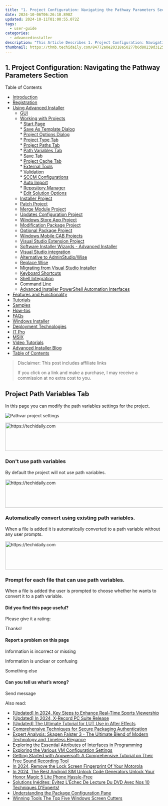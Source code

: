 ```yaml
---
title: "1. Project Configuration: Navigating the Pathway Parameters Section"
date: 2024-10-06T06:26:10.898Z
updated: 2024-10-11T01:00:55.072Z
tags:
  - user-guide
categories:
  - advancedinstaller
description: "This Article Describes 1. Project Configuration: Navigating the Pathway Parameters Section"
thumbnail: https://thmb.techidaily.com/84772a0e20318a50277b6d80239d31259f3d754cba45388a4148935e78d13735.jpg
---
```


## 1. Project Configuration: Navigating the Pathway Parameters Section

Table of Contents

* [Introduction](https://tools.techidaily.com/advancedinstaller/products/)
* [Registration](https://tools.techidaily.com/advancedinstaller/products/)
* [Using Advanced Installer](https://tools.techidaily.com/advancedinstaller/products/)  
   * [GUI](https://tools.techidaily.com/advancedinstaller/products/)  
   * [Working with Projects](https://tools.techidaily.com/advancedinstaller/products/)  
         * [Start Page](https://tools.techidaily.com/advancedinstaller/products/)  
         * [Save As Template Dialog](https://tools.techidaily.com/advancedinstaller/products/)  
         * [Project Options Dialog](https://tools.techidaily.com/advancedinstaller/products/)  
                  * [Project Type Tab](https://tools.techidaily.com/advancedinstaller/products/)  
                  * [Project Paths Tab](https://tools.techidaily.com/advancedinstaller/products/)  
                  * [Path Variables Tab](https://tools.techidaily.com/advancedinstaller/products/)  
                  * [Save Tab](https://tools.techidaily.com/advancedinstaller/products/)  
                  * [Project Cache Tab](https://tools.techidaily.com/advancedinstaller/products/)  
         * [External Tools](https://tools.techidaily.com/advancedinstaller/products/)  
         * [Validation](https://tools.techidaily.com/advancedinstaller/products/)  
         * [SCCM Configurations](https://tools.techidaily.com/advancedinstaller/products/)  
         * [Auto Import](https://tools.techidaily.com/advancedinstaller/products/)  
         * [Repository Manager](https://tools.techidaily.com/advancedinstaller/products/)  
         * [Edit Solution Options](https://tools.techidaily.com/advancedinstaller/products/)  
   * [Installer Project](https://tools.techidaily.com/advancedinstaller/products/)  
   * [Patch Project](https://tools.techidaily.com/advancedinstaller/products/)  
   * [Merge Module Project](https://tools.techidaily.com/advancedinstaller/products/)  
   * [Updates Configuration Project](https://tools.techidaily.com/advancedinstaller/products/)  
   * [Windows Store App Project](https://tools.techidaily.com/advancedinstaller/products/)  
   * [Modification Package Project](https://tools.techidaily.com/advancedinstaller/products/)  
   * [Optional Package Project](https://tools.techidaily.com/advancedinstaller/products/)  
   * [Windows Mobile CAB Projects](https://tools.techidaily.com/advancedinstaller/products/)  
   * [Visual Studio Extension Project](https://tools.techidaily.com/advancedinstaller/products/)  
   * [Software Installer Wizards - Advanced Installer](https://tools.techidaily.com/advancedinstaller/products/)  
   * [Visual Studio integration](https://tools.techidaily.com/advancedinstaller/products/)  
   * [Alternative to AdminStudio/Wise](https://tools.techidaily.com/advancedinstaller/products/)  
   * [Replace Wise](https://tools.techidaily.com/advancedinstaller/products/)  
   * [Migrating from Visual Studio Installer](https://tools.techidaily.com/advancedinstaller/products/)  
   * [Keyboard Shortcuts](https://tools.techidaily.com/advancedinstaller/products/)  
   * [Shell Integration](https://tools.techidaily.com/advancedinstaller/products/)  
   * [Command Line](https://tools.techidaily.com/advancedinstaller/products/)  
   * [Advanced Installer PowerShell Automation Interfaces](https://tools.techidaily.com/advancedinstaller/products/)
* [Features and Functionality](https://tools.techidaily.com/advancedinstaller/products/)
* [Tutorials](https://tools.techidaily.com/advancedinstaller/products/)
* [Samples](https://tools.techidaily.com/advancedinstaller/products/)
* [How-tos](https://tools.techidaily.com/advancedinstaller/products/)
* [FAQs](https://tools.techidaily.com/advancedinstaller/products/)
* [Windows Installer](https://tools.techidaily.com/advancedinstaller/products/)
* [Deployment Technologies](https://tools.techidaily.com/advancedinstaller/products/)
* [IT Pro](https://tools.techidaily.com/advancedinstaller/products/)
* [MSIX](https://tools.techidaily.com/advancedinstaller/products/)
* [Video Tutorials](https://tools.techidaily.com/advancedinstaller/products/)
* [Advanced Installer Blog](https://tools.techidaily.com/advancedinstaller/products/)
* [Table of Contents](https://tools.techidaily.com/advancedinstaller/products/)

>  Disclaimer: This post includes affiliate links
>
>  If you click on a link and make a purchase, I may receive a commission at no extra cost to you.
>

## Project Path Variables Tab

In this page you can modify the path variables settings for the project.

![Pathvar project settings](https://cdn.advancedinstaller.com/img/dialog/pathvar-project-settings.png "Pathvar project settings")  

<!-- affiliate ads begin -->
<a href="https://appsumo.8odi.net/c/5597632/2049369/7443" target="_top" id="2049369">
  <img src="//a.impactradius-go.com/display-ad/7443-2049369" border="0" alt="https://techidaily.com" width="728" height="90"/>
</a>
<img height="0" width="0" src="https://appsumo.8odi.net/i/5597632/2049369/7443" style="position:absolute;visibility:hidden;" border="0" />
<!-- affiliate ads end -->

### Don't use path variables

By default the project will not use path variables.

<!-- affiliate ads begin -->
<a href="https://appsumo.8odi.net/c/5597632/2075471/7443" target="_top" id="2075471">
  <img src="//a.impactradius-go.com/display-ad/7443-2075471" border="0" alt="https://techidaily.com" width="728" height="90"/>
</a>
<img height="0" width="0" src="https://appsumo.8odi.net/i/5597632/2075471/7443" style="position:absolute;visibility:hidden;" border="0" />
<!-- affiliate ads end -->

### Automatically convert using existing path variables.

When a file is added it is automatically converted to a path variable without any user prompts.

<!-- affiliate ads begin -->
<a href="https://unicoeye.pxf.io/c/5597632/2134229/18498" target="_top" id="2134229">
  <img src="//a.impactradius-go.com/display-ad/18498-2134229" border="0" alt="https://techidaily.com" width="728" height="90"/>
</a>
<img height="0" width="0" src="https://unicoeye.pxf.io/i/5597632/2134229/18498" style="position:absolute;visibility:hidden;" border="0" />
<!-- affiliate ads end -->

### Prompt for each file that can use path variables.

When a file is added the user is prompted to choose whether he wants to convert it to a path variable.

#### Did you find this page useful?

Please give it a rating:

 Thanks!

#### Report a problem on this page

Information is incorrect or missing

Information is unclear or confusing

Something else

#### Can you tell us what’s wrong?

Send message

<ins class="adsbygoogle"
     style="display:block"
     data-ad-format="autorelaxed"
     data-ad-client="ca-pub-7571918770474297"
     data-ad-slot="1223367746"></ins>

<ins class="adsbygoogle"
     style="display:block"
     data-ad-client="ca-pub-7571918770474297"
     data-ad-slot="8358498916"
     data-ad-format="auto"
     data-full-width-responsive="true"></ins>

<span class="atpl-alsoreadstyle">Also read:</span>
<div><ul>
<li><a href="https://screen-recording.techidaily.com/updated-in-2024-key-steps-to-enhance-real-time-sports-viewership/"><u>[Updated] In 2024, Key Steps to Enhance Real-Time Sports Viewership</u></a></li>
<li><a href="https://remote-screen-capture.techidaily.com/updated-in-2024-x-record-pc-suite-release/"><u>[Updated] In 2024, X-Record PC Suite Release</u></a></li>
<li><a href="https://some-guidance.techidaily.com/updated-the-ultimate-tutorial-for-lut-use-in-after-effects/"><u>[Updated] The Ultimate Tutorial for LUT Use in After Effects</u></a></li>
<li><a href="https://fox-triigers.techidaily.com/comprehensive-techniques-for-secure-packaging-authentication/"><u>Comprehensive Techniques for Secure Packaging Authentication</u></a></li>
<li><a href="https://buynow-marvelous.techidaily.com/expert-analysis-skagen-falster-3-the-ultimate-blend-of-modern-technology-and-timeless-elegance/"><u>Expert Analysis: Skagen Falster 3 - The Ultimate Blend of Modern Technology and Timeless Elegance</u></a></li>
<li><a href="https://fox-triigers.techidaily.com/exploring-the-essential-attributes-of-interfaces-in-programming/"><u>Exploring the Essential Attributes of Interfaces in Programming</u></a></li>
<li><a href="https://fox-triigers.techidaily.com/exploring-the-various-vm-configuration-settings/"><u>Exploring the Various VM Configuration Settings</u></a></li>
<li><a href="https://fox-triigers.techidaily.com/getting-started-with-apowersoft-a-comprehensive-tutorial-on-their-free-sound-recording-tool/"><u>Getting Started with Apowersoft: A Comprehensive Tutorial on Their Free Sound Recording Tool</u></a></li>
<li><a href="https://android-unlock.techidaily.com/in-2024-remove-the-lock-screen-fingerprint-of-your-motorola-by-drfone-android/"><u>In 2024, Remove the Lock Screen Fingerprint Of Your Motorola</u></a></li>
<li><a href="https://sim-unlock.techidaily.com/in-2024-the-best-android-sim-unlock-code-generators-unlock-your-honor-magic-5-lite-phone-hassle-free-by-drfone-android/"><u>In 2024, The Best Android SIM Unlock Code Generators Unlock Your Honor Magic 5 Lite Phone Hassle-Free</u></a></li>
<li><a href="https://blog-min.techidaily.com/solutions-inedites-evitez-lechec-de-lecture-du-dvd-avec-nos-10-techniques-dexperts/"><u>Solutions Inédites: Évitez L’Échec De Lecture Du DVD Avec Nos 10 Techniques D'Experts!</u></a></li>
<li><a href="https://fox-triigers.techidaily.com/understanding-the-package-configuration-pane/"><u>Understanding the Package Configuration Pane</u></a></li>
<li><a href="https://screen-sharing-recording.techidaily.com/winning-tools-the-top-five-windows-screen-cutters/"><u>Winning Tools The Top Five Windows Screen Cutters</u></a></li>
</ul></div>


